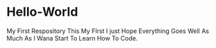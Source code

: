 # Hello-World
My First Respository
This My FIrst I just Hope Everything Goes Well As Much As I Wana Start To Learn How To Code.
